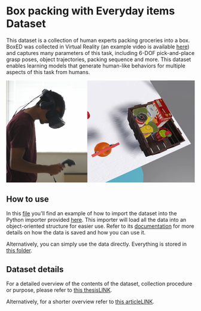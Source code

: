 # Box packing with Everyday items Dataset

This dataset is a collection of human experts packing groceries into a box. 
BoxED was collected in Virtual Reality (an example video is available [here](https://youtu.be/TUd-eCDG5i8)) and captures many parameters of this task,
including 6-DOF pick-and-place grasp poses, object trajectories, packing sequence and more. 
This dataset enables learning models that generate human-like behaviors for multiple aspects of this task from humans.

![](./Images/cover_image.png "Data collection in Virtual Reality")

## How to use
In this [file](example.py) you'll find an example of how to import the dataset into the Python importer provided [here](boxed_importer.py).
This importer will load all the data into an object-oriented structure for easier use. Refer to its [documentation](boxed_importer.py)
for more details on how the data is saved and how you can use it.

Alternatively, you can simply use the data directly. Everything is stored in [this folder](Dataset).

## Dataset details
For a detailed overview of the contents of the dataset, collection procedure or purpose, please refer to [this thesisLINK]().

Alternatively, for a shorter overview refer to [this articleLINK]().
